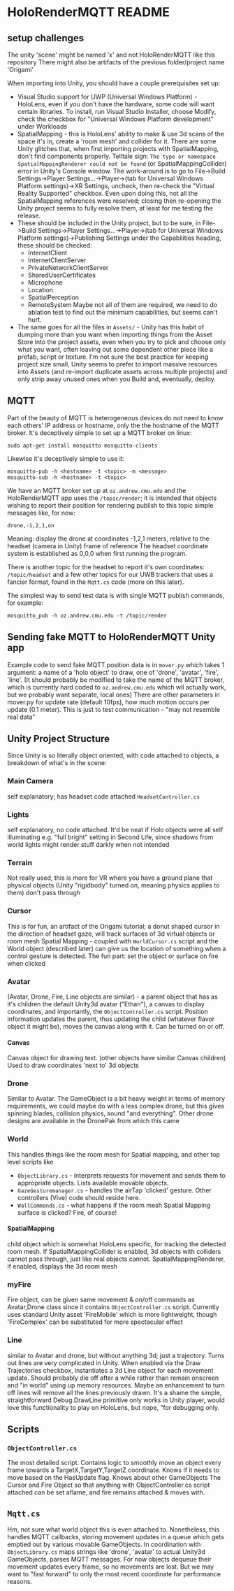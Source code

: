 # HoloRenderMQTT README

## setup challenges

The unity 'scene' might be named 'x' and not HoloRenderMQTT like this repository
There might also be artifacts of the previous folder/project name 'Origami'

When importing into Unity, you should have a couple prerequisites set up:

 * Visual Studio support for UWP (Universal Windows Platform) - HoloLens, even if you don't have the hardware, some code will want certain libraries. To install, run Visual Studio Installer, choose Modify, check the checkbox for "Universal Windows Platform development" under Workloads
 * SpatialMapping - this is HoloLens' ability to make & use 3d scans of the space it's in, create a 'room mesh' and collider for it. There are some Unity glitches that, when first importing projects with SpatialMapping, don't find components properly. Telltale sign: `The type or namespace SpatialMappingRenderer could not be found` (or SpatialMappingCollider) error in Unity's Console window.
 The work-around is to go to File->Build Settings->Player Settings...->Player->(tab for Universal Windows Platform settings)->XR Settings, uncheck, then re-check the "Virtual Reality Supported" checkbox. Even upon doing this, not all the SpatialMapping references were resolved; closing then re-opening the Unity project seems to fully resolve them, at least for me testing the release.
 * These should be included in the Unity project, but to be sure, in File->Build Settings->Player Settings...->Player->(tab for Universal Windows Platform settings)->Publishing Settings under the Capabilities heading, these should be checked:
   - InternetClient
   - InternetClientServer
   - PrivateNetworkClientServer
   - SharedUserCertificates
   - Microphone
   - Location
   - SpatialPerception
   - RemoteSystem
 Maybe not all of them are required, we need to do ablation test to find out the minimum capabilities, but seems can't hurt.
 * The same goes for all the files in `Assets/` - Unity has this habit of dumping more than you want when importing things from the Asset Store into the project assets, even when you try to pick and choose only what you want, often leaving out some dependent other piece like a prefab, script or texture. I'm not sure the best practice for keeping project size small, Unity seems to prefer to import massive resources into Assets (and re-import duplicate assets across multiple projects) and only strip away unused ones when you Build and, eventually, deploy.
 
## MQTT
Part of the beauty of MQTT is heterogeneous devices do not need to know each others' IP address or hostname, only the the hostname of the MQTT broker. It's deceptively simple to set up a MQTT broker on linux:
```
sudo apt-get install mosquitto mosquitto-clients
```
Likewise it's deceptively simple to use it:
```
mosquitto-pub -h <hostname> -t <topic> -m <message>
mosquitto-sub -h <hostname> -t <topic>
```
We have an MQTT broker set up at `oz.andrew.cmu.edu` and the HoloRenderMQTT app uses the `/topic/render`; it is intended that objects wishing to report their position for rendering publish to this topic simple messages like, for now:
```
drone,-1,2,1,on
```
Meaning: display the drone at coordinates -1,2,1 meters, relative to the headset (camera in Unity) frame of reference
The headset coordinate system is established as 0,0,0 when first running the program.

There is another topic for the headset to report it's own coordinates: `/topic/headset` and a few other topics for our UWB trackers that uses a fancier format, found in the `Mqtt.cs` code (more on this later).

The simplest way to send test data is with single MQTT publish commands, for example:
```
mosquitto_pub -h oz.andrew.cmu.edu -t /topic/render
```
## Sending fake MQTT to HoloRenderMQTT Unity app
 Example code to send fake MQTT position data is in `mover.py` which takes 1 argument: a name of a 'holo object' to draw, one of 'drone', 'avatar', 'fire', 'line'. (It should probably be modified to take the name of the MQTT broker, which is currently hard coded to `oz.andrew.cmu.edu` which wil actually work, but we probably want separate, local ones) There are other parameters in mover.py for update rate (default 10fps), how much motion occurs per update (0.1 meter). This is just to test communication - "may not resemble real data"
 
## Unity Project Structure
Since Unity is so literally object oriented, with code attached to objects, a breakdown of what's in the scene:
### Main Camera
self explanatory; has headset code attached `HeadsetController.cs`
### Lights
self explanatory, no code attached. It'd be neat if Holo objects were all self illuminating e.g. "full bright" setting in Second Life, since shadows from world lights might render stuff darkly when not intended
### Terrain
Not really used, this is more for VR where you have a ground plane that physical objects (Unity "rigidbody" turned on, meaning physics applies to them) don't pass through
### Cursor
This is for fun, an artifact of the Origami tutorial; a donut shaped cursor in the direction of headset gaze, will track surfaces of 3d virtual objects or room mesh Spatial Mapping - coupled with `WorldCursor.cs` script and the World object (described later) can give us the location of something when a control gesture is detected. The fun part: set the object or surface on fire when clicked
### Avatar
(Avatar, Drone, Fire, Line objects are similar) - a parent object that has as it's children the default Unity3d avatar ("Ethan"), a canvas to display coordinates, and importantly, the `ObjectController.cs` script. Position information updates the parent, thus updating the child (whatever flavor object it might be), moves the canvas along with it. Can be turned on or off.
#### Canvas
Canvas object for drawing text. (other objects have similar Canvas children) Used to draw coordinates 'next to' 3d objects
### Drone
Similar to Avatar. The GameObject is a bit heavy weight in terms of memory requirements, we could maybe do with a less complex drone, but this gives spinning blades, collision physics, sound "and everything". Other drone designs are available in the DronePak from which this came
### World
This handles things like the room mesh for Spatial mapping, and other top level scripts like
 * `ObjectLibrary.cs` - interprets requests for movement and sends them to appropriate objects. Lists available movable objects.
 * `GazeGesturemanager.cs` - handles the airTap 'clicked' gesture. Other controllers (Vive) code should reside here.
 * `WallCommands.cs` - what happens if the room mesh Spatial Mapping surface is clicked? Fire, of course!
#### SpatialMapping
child object which is somewhat HoloLens specific, for tracking the detected room mesh. If SpatialMappingCollider is enabled, 3d objects with colliders cannot pass through, just like real objects cannot. SpatialMappingRenderer, if enabled, displays the 3d room mesh
### myFire
Fire object, can be given same movement & on/off commands as Avatar,Drone class since it contains `ObjectController.cs` script. Currently uses standard Unity asset 'FireMobile' which is more lightweight, though 'FireComplex' can be substituted for more spectacular effect
### Line
similar to Avatar and drone, but without anything 3d; just a trajectory. Turns out lines are very complicated in Unity. When enabled via the Draw Trajectories checkbox, instantiates a 3d Line object for each movement update. Should probably die off after a while rather than remain onscreen and "in world" using up memory resources. Maybe an enhancement to turn off lines will remove all the lines previously drawn. It's a shame the simple, straightforward Debug.DrawLine primitive only works in Unity player, would love this functionality to play on HoloLens, but nope, "for debugging only.

## Scripts
### `ObjectController.cs`
The most detailed script. Contains logic to smoothly move an object every frame towards a TargetX,TargetY,TargetZ coordinate. Knows if it needs to move based on the HasUpdate flag. Knows about other GameObjects The Cursor and Fire Object so that anything with ObjectController.cs script attached can be set aflame, and fire remains attached & moves with.
## `Mqtt.cs`
Hm, not sure what world object this is even attached to. Nonetheless, this handles MQTT callbacks, storing movement updates in a queue which gets emptied out by various movable GameObjects. In coordination with `ObjectLibrary.cs` maps strings like 'drone', 'avatar' to actual Unity3d GameObjects, parses MQTT messages. For now objects dequeue their movement updates every frame, so no movements are lost. But we may want to "fast forward" to only the most recent coordinate for performance reasons.
